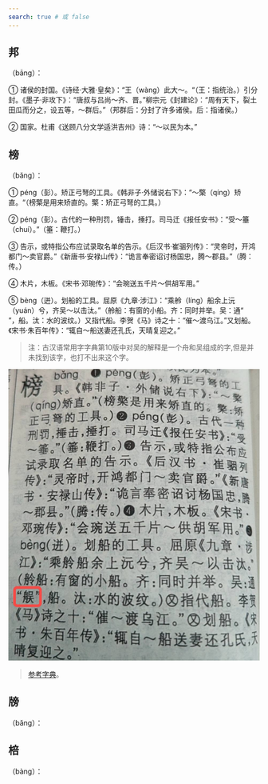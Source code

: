 ```yaml
---
search: true # 或 false
---
```


## 邦

（bāng）：

➀ 诸侯的封国。《诗经·大雅·皇矣》：“王（wàng）此大～。“（王：指统治。）引分封。《墨子·非攻下》：“唐叔与吕尚～齐、晋。”柳宗元《封建论》：“周有天下，裂土田瓜而分之，设五等，～群后。”（邦群后：分封了许多诸侯。后：指诸侯。）

➁ 国家。杜甫《送顾八分文学适洪吉州》诗：“～以民为本。”

## 榜

（bǎng）：

➀ péng（彭）。矫正弓弩的工具。《韩非子·外储说右下》：“～檠（qíng）矫直。“（榜檠是用来矫直的。檠：矫正弓弩的工具。）

➁ péng（彭）。古代的一种刑罚，锤击，捶打。司马迁《报任安书》：“受～箠（chuí）。”（箠：鞭打。）

➂ 告示，或特指公布应试录取名单的告示。《后汉书·崔骃列传》：“灵帝时，开鸿都门～卖官爵。”《新唐书·安禄山传》：“诡言奉密诏讨杨国忠，腾～郡县。”（腾：传。）

➃ 木片，木板。《宋书·邓琬传》：“会琬送五千片～供胡军用。”

➄ bèng（迸）。划船的工具。屈原《九章·涉江》：“乘舲（líng）船余上沅（yuán）兮，齐吴～以击汰。”（舲船：有窗的小船。齐：同时并举。吴：通“<img style="display:inline-block;width:16px;height:16px;vertical-align:middle;" src="https://res.hancibao.com/img/song/26/26a33.png" />”，船。汰：水的波纹。）又指代船。李贺《马》诗之十：“催～渡乌江。”又划船。《宋书·朱百年传》：“辄自～船送妻还孔氏，天晴复迎之。”

> 注：古汉语常用字字典第10版中对吴的解释是一个舟和吴组成的字,但是并未找到该字，也打不出来这个字。

![](./images/bang-1.jpeg)

> [参考字典](https://nwilb2.smartapps.cn/pages/zi/zi?wd=26a33)。

## 牓

（bǎng）：

## 棓

（bàng）：